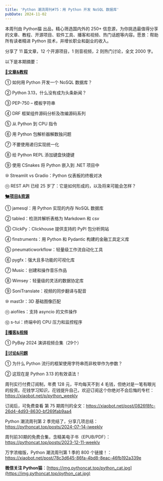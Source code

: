 ```yaml
---
title: 'Python 潮流周刊#75：用 Python 开发 NoSQL 数据库'
pubDate: 2024-11-02
---
```


本周刊由 Python猫 出品，精心筛选国内外的 250+ 信息源，为你挑选最值得分享的文章、教程、开源项目、软件工具、播客和视频、热门话题等内容。愿景：帮助所有读者精进 Python 技术，并增长职业和副业的收入。

分享了 11 篇文章，12 个开源项目，1 则音视频，2 则热门讨论，全文 2000 字。

以下是本期摘要： 

**[🦄文章&教程](https://xiaobot.net/p/python_weekly)** 


① 如何用 Python 开发一个 NoSQL 数据库？

② Python 3.13，什么没有成为头条新闻？

③ PEP-750 – 模板字符串

④ DRF 框架组件源码分析及改编源码系列

⑤ 从 Python 到 CPU 指令

⑥ 用 Python 包解析器解数独问题

⑦ 不要使用递归实现统一化

⑧ 给 Python REPL 添加键盘快捷键

⑨ 使用 CSnakes 将 Python 嵌入到 .NET 项目中

⑩ Streamlit vs Gradio：Python 仪表板的终极对决

⑪ REST API 已经 25 岁了：它是如何形成的，以及将来可能会怎样？

**[🐿️项目&资源](https://xiaobot.net/p/python_weekly)** 


① jamesql：用 Python 实现的内存 NoSQL 数据库

② tabled：检测并解析表格为 Markdown 和 csv

③ ClickPy：Clickhouse 提供支持的 PyPI 包分析网站

④ finstruments：用 Python 和 Pydantic 构建的金融工具定义库

⑤ pneumaticworkflow：轻量级工作流自动化工具

⑥ pygfx：强大且多功能的可视化库

⑦ Music：创建和操作音乐作品

⑧ Wimsey：轻量级的灵活的数据协定库

⑨ SoniTranslate：视频的同步翻译与配音

⑩ mast3r：3D 基础图像匹配

⑪ aiofiles：支持 asyncio 的文件操作

⑫ s-tui：终端中的 CPU 压力和监控程序

**[🐢播客&视频](https://xiaobot.net/p/python_weekly)** 


① PyBay 2024 演讲视频合集（29个）

**[🥂讨论&问题](https://xiaobot.net/p/python_weekly)** 


① 为什么 Python 流行的框架使用字符串而非枚举作为参数？

② 这现在是 Python 3.13 的有效语法！



周刊实行付费订阅制，年费 128 元，平均每天不到 4 毛钱，但绝对是一笔有眼光的投资。花钱学习知识，花钱提升自己，欢迎订阅这个你绝对不会后悔的专栏：https://xiaobot.net/p/python_weekly 

订阅后，可免费查看 第 75 期周刊的全文：https://xiaobot.net/post/0826f8fc-26d4-4d93-8630-bf269fab9aa4 

Python 潮流周刊第 2 季完结了，分享几项总结：https://pythoncat.top/posts/2024-07-14-iweekly 

周刊前30期的免费合集，含精美电子书（EPUB/PDF）：https://pythoncat.top/posts/2023-12-11-weekly 

万字浓缩版，Python 潮流周刊第 1 季的 800 个链接！：https://xiaobot.net/post/78c3d645-86fa-4bd8-8eac-46fb192a339e 

**微信关注 Python猫**：[https://img.pythoncat.top/python_cat.jpg](https://img.pythoncat.top/python_cat.jpg) 